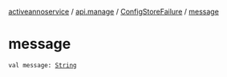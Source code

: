 [activeannoservice](../../index.md) / [api.manage](../index.md) / [ConfigStoreFailure](index.md) / [message](./message.md)

# message

`val message: `[`String`](https://kotlinlang.org/api/latest/jvm/stdlib/kotlin/-string/index.html)